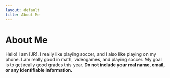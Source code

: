 ```yaml
---
layout: default
title: About Me
---
```

# About Me
Hello! I am [JR].
I really like playing soccer, and I also like playing on my phone. I am really good in math, videogames, and playing soccer. My goal is to get really good grades this year.
**Do not include your real name, email, or any identifiable information.**
